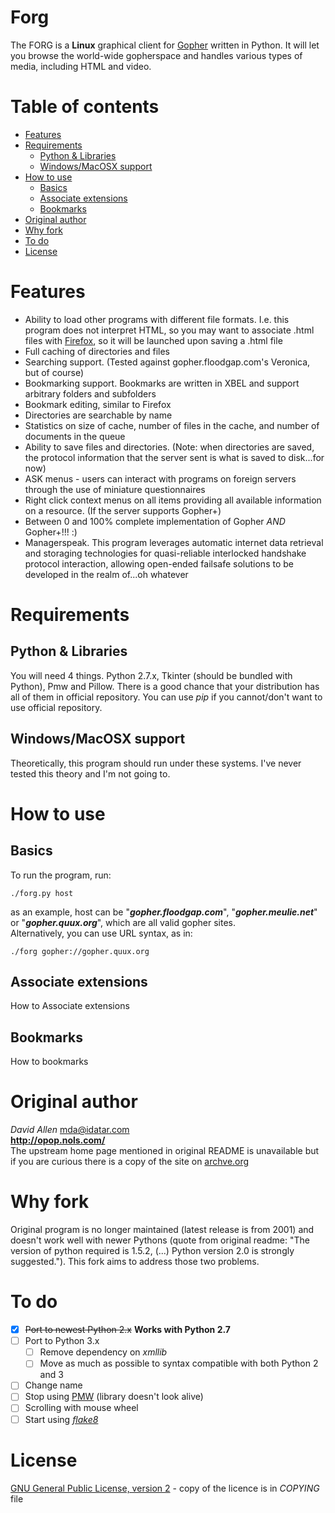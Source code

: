 Forg
===
The FORG is a __Linux__ graphical client for [Gopher](https://en.wikipedia.org/wiki/Gopher_\(protocol\)) written in Python. It will let you browse the world-wide gopherspace and handles various types of media, including HTML and video.

Table of contents
=================
* [Features](#features)
* [Requirements](#requirements)
	* [Python & Libraries](#python--libraries)
	* [Windows/MacOSX support](#windowsmacosx-support)
* [How to use](#how-to-use)
	* [Basics](#basics)
    * [Associate extensions](#associate-extensions)
    * [Bookmarks](#bookmarks)
* [Original author](#original-author)
* [Why fork](#why-fork)
* [To do](#to-do)
* [License](#license)



Features
========
- Ability to load other programs with different file formats. I.e. this program does not interpret HTML, so you may want to associate .html files with [Firefox](https://firefox.com/), so it will be launched upon saving a .html file
- Full caching of directories and files
- Searching support.  (Tested against gopher.floodgap.com's Veronica, but of course)
- Bookmarking support.  Bookmarks are written in XBEL and support arbitrary folders and subfolders
- Bookmark editing, similar to Firefox
- Directories are searchable by name
- Statistics on size of cache, number of files in the cache, and number of documents in the queue
- Ability to save files and directories.  (Note: when directories are saved, the protocol information that the server sent is what is saved to disk...for now)
- ASK menus - users can interact with programs on foreign servers through the use of miniature questionnaires
- Right click context menus on all items providing all available information on a resource.  (If the server supports Gopher+)
- Between 0 and 100% complete implementation of Gopher *AND* Gopher+!!! :)
- Managerspeak.  This program leverages automatic internet data retrieval and storaging technologies for quasi-reliable interlocked handshake protocol interaction, allowing open-ended failsafe solutions to be developed in the realm of...oh whatever

Requirements
============
Python & Libraries
------------------
You will need 4 things. Python 2.7.x, Tkinter (should be bundled with Python), Pmw and Pillow. There is a good chance that your distribution has all of them in official repository. You can use _pip_ if you cannot/don't want to use official repository.

Windows/MacOSX support
----------------------
Theoretically, this program should run under these systems. I've never tested this theory and I'm not going to.

How to use
==========
Basics
------
To run the program, run:

    ./forg.py host
as an example, host can be "___gopher.floodgap.com___", "___gopher.meulie.net___" or "___gopher.quux.org___", which are all valid gopher sites.  
Alternatively, you can use URL syntax, as in:

    ./forg gopher://gopher.quux.org

Associate extensions
--------------------
How to Associate extensions

Bookmarks
---------
How to bookmarks

Original author
===============
_David Allen_ <mda@idatar.com>  
__http://opop.nols.com/__  
The upstream home page mentioned in original README is unavailable but if you are curious there is a copy of the site on [archve.org](http://web.archive.org/web/20030416195623/http://opop.nols.com/forg.shtml)

Why fork
========
Original program is no longer maintained (latest release is from 2001) and doesn't work well with newer Pythons (quote from original readme: "The version of python required is 1.5.2, (...) Python version 2.0 is strongly suggested."). This fork aims to address those two problems.

To do
=====
- [x] ~~Port to newest Python 2.x~~ __Works with Python 2.7__
- [ ] Port to Python 3.x
	- [ ] Remove dependency on _xmllib_
	- [ ] Move as much as possible to syntax compatible with both Python 2 and 3
- [ ] Change name
- [ ] Stop using [PMW](http://pmw.sourceforge.net/) (library doesn't look alive)
- [ ] Scrolling with mouse wheel
- [ ] Start using _[flake8](http://flake8.pycqa.org/)_

License
=======
[GNU General Public License, version 2](https://www.gnu.org/licenses/gpl-2.0.html) - copy of the licence is in _COPYING_ file
